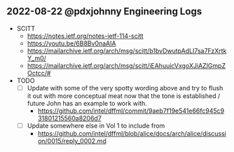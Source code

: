 ## 2022-08-22 @pdxjohnny Engineering Logs

- SCITT
  - https://notes.ietf.org/notes-ietf-114-scitt
  - https://youtu.be/6B8Bv0naAIA
  - https://mailarchive.ietf.org/arch/msg/scitt/b1bvDwutpAdLI7sa7FzXrtkY_m0/
  - https://mailarchive.ietf.org/arch/msg/scitt/iEAhuuicVxgoXJiAZIGmpZOctcc/#
- TODO
  - [ ] Update with some of the very spotty wording above and try to flush it out with more conceptual meat now that the tone is established / future John has an example to work with.
    - https://github.com/intel/dffml/commit/9aeb7f19e541e66fc945c931801215560a8206d7
  - [ ] Update somewhere else in Vol 1 to include from
    - https://github.com/intel/dffml/blob/alice/docs/arch/alice/discussion/0015/reply_0002.md